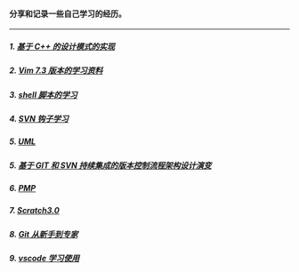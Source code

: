 #### 分享和记录一些自己学习的经历。

---

##### 1. [基于 C++ 的设计模式的实现](/design_pattern)

##### 2. [Vim 7.3 版本的学习资料](/vim/vimTips-v7.3.txt)

##### 3. [shell 脚本的学习](/shell)

##### 4. [SVN 钩子学习](/svn_hooks)

##### 5. [UML](/UML)

##### 5. [基于 GIT 和 SVN 持续集成的版本控制流程架构设计演变](/version_flow_of_CI_on_git_and_svn)

##### 6. [PMP](/PMP)

##### 7. [Scratch3.0](/Scratch3.0)

##### 8. [Git 从新手到专家](/git/git_From_novice_to_master-print.md)

##### 9. [vscode 学习使用](/vxcode)





